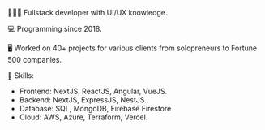 👨🏻‍💻 Fullstack developer with UI/UX knowledge.

💻 Programming since 2018.

🖥 Worked on 40+ projects for various clients from solopreneurs to Fortune 500 companies.

🍳 Skills:
  - Frontend: NextJS, ReactJS, Angular, VueJS.
  - Backend: NextJS, ExpressJS, NestJS.
  - Database: SQL, MongoDB, Firebase Firestore
  - Cloud: AWS, Azure, Terraform, Vercel.
  
  

